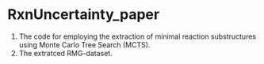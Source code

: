 # RxnUncertainty_paper
1. The code for employing the extraction of minimal reaction substructures using Monte Carlo Tree Search (MCTS).
2. The extratced RMG-dataset.
